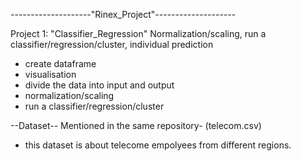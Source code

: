 --------------------"Rinex_Project"--------------------

Project 1:
"Classifier_Regression"
Normalization/scaling, run a classifier/regression/cluster, individual prediction
- create dataframe
- visualisation
- divide the data into input and output
- normalization/scaling
- run a classifier/regression/cluster

--Dataset--
Mentioned in the same repository- (telecom.csv)
- this dataset is about telecome empolyees from different regions.
